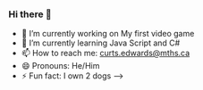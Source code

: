 ### Hi there 👋
- 🔭 I’m currently working on My first video game
- 🌱 I’m currently learning Java Script and C#
- 📫 How to reach me: curts.edwards@mths.ca
- 😄 Pronouns: He/Him
- ⚡ Fun fact: I own 2 dogs
-->
